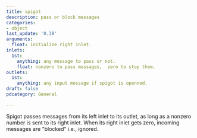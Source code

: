 ```yaml
---
title: spigot
description: pass or block messages
categories:
- object
last_update: '0.38'
arguments:
  float: initialize right inlet.
inlets:
  1st:
    anything: any message to pass or not.
    float: nonzero to pass messages,  zero to stop them.
outlets:
  1st:
    anything: any input message if spigot is openned.
draft: false
pdcategory: General

---
```

Spigot passes messages from its left inlet to its outlet,  as long as a nonzero number is sent to its right inlet. When its right inlet gets zero,  incoming messages are "blocked" i.e.,  ignored.
